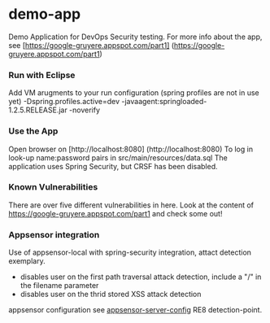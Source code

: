 # demo-app
Demo Application for DevOps Security testing. For more info about the app, see [https://google-gruyere.appspot.com/part1] (https://google-gruyere.appspot.com/part1)

### Run with Eclipse
Add VM arugments to your run configuration (spring profiles are not in use yet)
-Dspring.profiles.active=dev -javaagent:springloaded-1.2.5.RELEASE.jar -noverify

### Use the App
Open browser on [http://localhost:8080] (http://localhost:8080)
To log in look-up name:password pairs in src/main/resources/data.sql
The application uses Spring Security, but CRSF has been disabled.

### Known Vulnerabilities
There are over five different vulnerabilities in here. Look at the content of https://google-gruyere.appspot.com/part1 and check some out! 

### Appsensor integration
Use of appsensor-local with spring-security integration, attact detection exemplary. 
* disables user on the first path traversal attack detection, include a "/" in the filename parameter 
* disables user on the thrid stored XSS attack detection

appsensor configuration see [appsensor-server-config](https://github.com/devOpsSecurity/demo-app/blob/master/demo/src/main/resources/appsensor-server-config.xml) RE8 detection-point.
